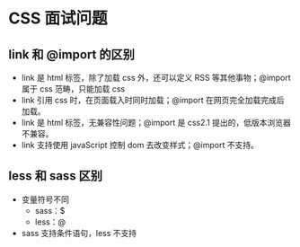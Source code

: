 # CSS 面试问题

## link 和 @import 的区别

- link 是 html 标签，除了加载 css 外，还可以定义 RSS 等其他事物；@import 属于 css 范畴，只能加载 css
- link 引用 css 时，在页面载入时同时加载；@import 在网页完全加载完成后加载。
- link 是 html 标签，无兼容性问题；@import 是 css2.1 提出的，低版本浏览器不兼容。
- link 支持使用 javaScript 控制 dom 去改变样式；@import 不支持。

## less 和 sass 区别

- 变量符号不同
  - sass：$
  - less：@
- sass 支持条件语句，less 不支持
